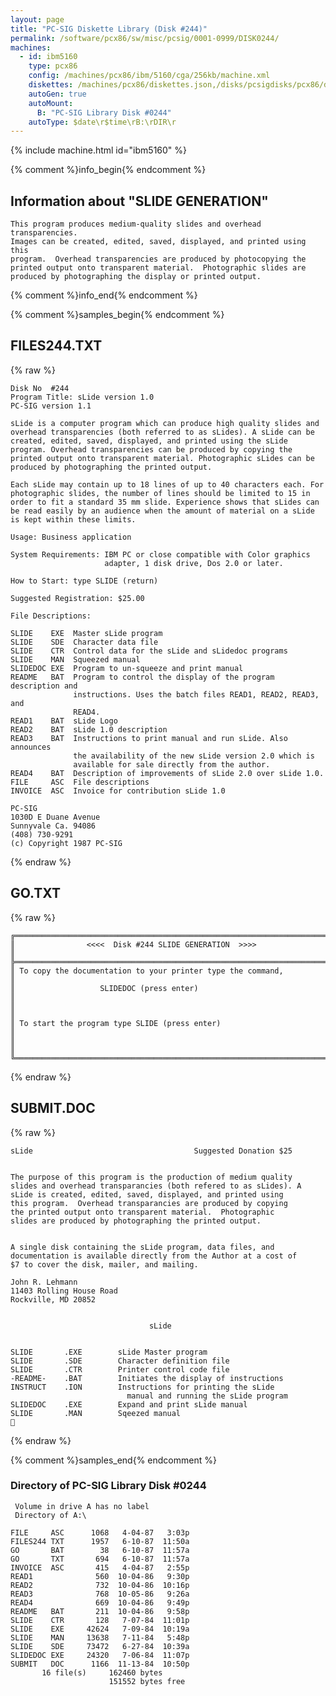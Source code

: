 ```yaml
---
layout: page
title: "PC-SIG Diskette Library (Disk #244)"
permalink: /software/pcx86/sw/misc/pcsig/0001-0999/DISK0244/
machines:
  - id: ibm5160
    type: pcx86
    config: /machines/pcx86/ibm/5160/cga/256kb/machine.xml
    diskettes: /machines/pcx86/diskettes.json,/disks/pcsigdisks/pcx86/diskettes.json
    autoGen: true
    autoMount:
      B: "PC-SIG Library Disk #0244"
    autoType: $date\r$time\rB:\rDIR\r
---
```


{% include machine.html id="ibm5160" %}

{% comment %}info_begin{% endcomment %}

## Information about "SLIDE GENERATION"

    This program produces medium-quality slides and overhead transparencies.
    Images can be created, edited, saved, displayed, and printed using this
    program.  Overhead transparencies are produced by photocopying the
    printed output onto transparent material.  Photographic slides are
    produced by photographing the display or printed output.
{% comment %}info_end{% endcomment %}

{% comment %}samples_begin{% endcomment %}

## FILES244.TXT

{% raw %}
```
Disk No  #244
Program Title: sLide version 1.0
PC-SIG version 1.1
 
sLide is a computer program which can produce high quality slides and
overhead transparencies (both referred to as sLides). A sLide can be
created, edited, saved, displayed, and printed using the sLide
program. Overhead transparencies can be produced by copying the
printed output onto transparent material. Photographic sLides can be
produced by photographing the printed output.
 
Each sLide may contain up to 18 lines of up to 40 characters each. For
photographic slides, the number of lines should be limited to 15 in
order to fit a standard 35 mm slide. Experience shows that sLides can
be read easily by an audience when the amount of material on a sLide
is kept within these limits.
 
Usage: Business application
 
System Requirements: IBM PC or close compatible with Color graphics
                     adapter, 1 disk drive, Dos 2.0 or later.
 
How to Start: type SLIDE (return)
 
Suggested Registration: $25.00
 
File Descriptions:
 
SLIDE    EXE  Master sLide program
SLIDE    SDE  Character data file
SLIDE    CTR  Control data for the sLide and sLidedoc programs
SLIDE    MAN  Squeezed manual
SLIDEDOC EXE  Program to un-squeeze and print manual
README   BAT  Program to control the display of the program description and
              instructions. Uses the batch files READ1, READ2, READ3, and
              READ4.
READ1    BAT  sLide Logo
READ2    BAT  sLide 1.0 description
READ3    BAT  Instructions to print manual and run sLide. Also announces
              the availability of the new sLide version 2.0 which is
              available for sale directly from the author.
READ4    BAT  Description of improvements of sLide 2.0 over sLide 1.0.
FILE     ASC  File descriptions
INVOICE  ASC  Invoice for contribution sLide 1.0
 
PC-SIG
1030D E Duane Avenue
Sunnyvale Ca. 94086
(408) 730-9291
(c) Copyright 1987 PC-SIG

```
{% endraw %}

## GO.TXT

{% raw %}
```
╔═════════════════════════════════════════════════════════════════════════╗
║                <<<<  Disk #244 SLIDE GENERATION  >>>>                   ║
╠═════════════════════════════════════════════════════════════════════════╣
║ To copy the documentation to your printer type the command,             ║
║                   SLIDEDOC (press enter)                                ║
║                                                                         ║
║ To start the program type SLIDE (press enter)                           ║
║                                                                         ║
╚═════════════════════════════════════════════════════════════════════════╝
```
{% endraw %}

## SUBMIT.DOC

{% raw %}
```
sLide                                    Suggested Donation $25


The purpose of this program is the production of medium quality
slides and overhead transparancies (both refered to as sLides). A
sLide is created, edited, saved, displayed, and printed using
this program.  Overhead transparancies are produced by copying
the printed output onto transparent material.  Photographic
slides are produced by photographing the printed output.


A single disk containing the sLide program, data files, and
documentation is available directly from the Author at a cost of
$7 to cover the disk, mailer, and mailing.

John R. Lehmann
11403 Rolling House Road
Rockville, MD 20852


                               sLide


SLIDE       .EXE        sLide Master program
SLIDE       .SDE        Character definition file
SLIDE       .CTR        Printer control code file
-README-    .BAT        Initiates the display of instructions
INSTRUCT    .ION        Instructions for printing the sLide
                          manual and running the sLide program
SLIDEDOC    .EXE        Expand and print sLide manual
SLIDE       .MAN        Sqeezed manual

```
{% endraw %}

{% comment %}samples_end{% endcomment %}

### Directory of PC-SIG Library Disk #0244

     Volume in drive A has no label
     Directory of A:\

    FILE     ASC      1068   4-04-87   3:03p
    FILES244 TXT      1957   6-10-87  11:50a
    GO       BAT        38   6-10-87  11:57a
    GO       TXT       694   6-10-87  11:57a
    INVOICE  ASC       415   4-04-87   2:55p
    READ1              560  10-04-86   9:30p
    READ2              732  10-04-86  10:16p
    READ3              768  10-05-86   9:26a
    READ4              669  10-04-86   9:49p
    README   BAT       211  10-04-86   9:58p
    SLIDE    CTR       128   7-07-84  11:01p
    SLIDE    EXE     42624   7-09-84  10:19a
    SLIDE    MAN     13638   7-11-84   5:48p
    SLIDE    SDE     73472   6-27-84  10:39a
    SLIDEDOC EXE     24320   7-06-84  11:07p
    SUBMIT   DOC      1166  11-13-84  10:50p
           16 file(s)     162460 bytes
                          151552 bytes free
